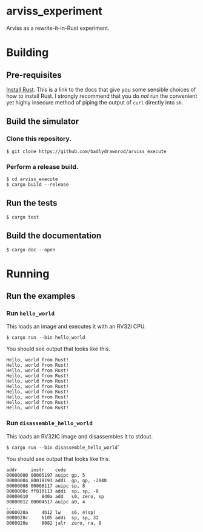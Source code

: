 # arviss_experiment

Arviss as a rewrite-it-in-Rust experiment.

# Building

## Pre-requisites

[Install Rust](https://forge.rust-lang.org/infra/other-installation-methods.html). This is a link to the docs that give you some sensible choices of how to install Rust. I strongly recommend that you do *not* run the convenient yet highly insecure method of piping the output of `curl` directly into `sh`.

## Build the simulator

### Clone this repository.

```
$ git clone https://github.com/badlydrawnrod/arviss_execute
```

### Perform a release build.

```
$ cd arviss_execute
$ cargo build --release
```

## Run the tests

```
$ cargo test
```

## Build the documentation

```
$ cargo doc --open
```

# Running
## Run the examples

### Run `hello_world`

This loads an image and executes it with an RV32I CPU.
```
$ cargo run --bin hello_world
```
You should see output that looks like this.
```
Hello, world from Rust!
Hello, world from Rust!
Hello, world from Rust!
Hello, world from Rust!
Hello, world from Rust!
Hello, world from Rust!
Hello, world from Rust!
Hello, world from Rust!
Hello, world from Rust!
Hello, world from Rust!
```

### Run `disassemble_hello_world`

This loads an RV32IC image and disassembles it to stdout.
```
$ cargo run --bin disassemble_hello_world`
```
You should see output that looks like this.
```
addr     instr    code
00000000 00005197 auipc gp, 5
00000004 80018193 addi  gp, gp, -2048
00000008 00008117 auipc sp, 8
0000000c ff810113 addi  sp, sp, -8
00000010     840a add   s0, zero, sp
00000012 00004517 auipc a0, 4
...
0000020a     4b12 lw    s6, 4(sp)
0000020c     6105 addi  sp, sp, 32
0000020e     8082 jalr  zero, ra, 0
```
